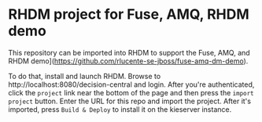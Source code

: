# RHDM project for Fuse, AMQ, RHDM demo
This repository can be imported into RHDM to support the Fuse, AMQ,
and RHDM demo](https://github.com/rlucente-se-jboss/fuse-amq-dm-demo).

To do that, install and launch RHDM.  Browse to
http://localhost:8080/decision-central and login.  After you're
authenticated, click the `project` link near the bottom of the page
and then press the `import project` button.  Enter the URL for this
repo and import the project.  After it's imported, press `Build &
Deploy` to install it on the kieserver instance.

